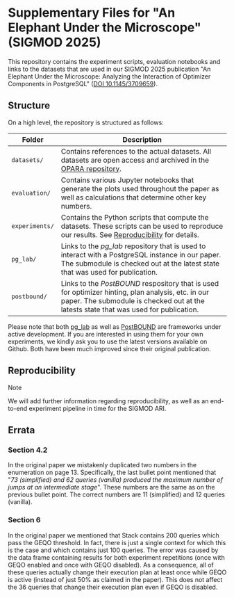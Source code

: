 # Supplementary Files for "An Elephant Under the Microscope" (SIGMOD 2025)

This repository contains the experiment scripts, evaluation notebooks and links to the datasets that are used in our
SIGMOD 2025 publication "An Elephant Under the Microscope: Analyzing the Interaction of Optimizer Components in PostgreSQL"
([DOI 10.1145/3709659](https://doi.org/10.1145/3709659)).


## Structure

On a high level, the repository is structured as follows:

| Folder | Description |
| ------ | ----------- |
| `datasets/` | Contains references to the actual datasets. All datasets are open access and archived in the [OPARA repository](https://opara.zih.tu-dresden.de/items/caf1add1-a309-4956-8291-9f3d9cb932dc). |
| `evaluation/` | Contains various Jupyter notebooks that generate the plots used throughout the paper as well as calculations that determine other key numbers. |
| `experiments/` | Contains the Python scripts that compute the datasets. These scripts can be used to reproduce our results. See [Reproducibility](#reproducibility) for details. |
| `pg_lab/` | Links to the *pg_lab* repository that is used to interact with a PostgreSQL instance in our paper. The submodule is checked out at the latest state that was used for publication.
| `postbound/` | Links to the *PostBOUND* respository that is used for optimizer hinting, plan analysis, etc. in our paper. The submodule is checked out at the latests state that was used for publication. |

Please note that both [pg_lab](https://github.com/rbergm/pg_lab) as well as [PostBOUND](https://github.com/rbergm/PostBOUND)
are frameworks under active development. If you are interested in using them for your own experiments, we kindly ask you to use
the latest versions available on Github. Both have been much improved since their original publication.


## Reproducibility

> [!note]
> We will add further information regarding reproducibility, as well as an end-to-end experiment pipeline in time for the
> SIGMOD ARI.


## Errata

### Section 4.2

In the original paper we mistakenly duplicated two numbers in the enumeration on page 13. Specifically, the last bullet point
mentioned that "_73 (simplified) and 62 queries (vanilla) produced the maximum number of jumps at an intermediate stage_".
These numbers are the same as on the previous bullet point. The correct numbers are 11 (simplified) and 12 queries (vanilla).

### Section 6

In the original paper we mentioned that Stack contains 200 queries which pass the GEQO threshold.
In fact, there is just a single context for which this is the case and which contains just 100 queries.
The error was caused by the data frame containing results for both experiment repetitions (once with GEQO enabled and once with
GEQO disabled).  As a consequence, all of these queries actually change their execution plan at least once while GEQO is
active (instead of just 50% as claimed in the paper).
This does not affect the 36 queries that change their execution plan even if GEQO is disabled.
